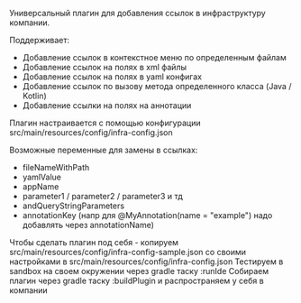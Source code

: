 Универсальный плагин для добавления ссылок в инфраструктуру компании.

Поддерживает:

- Добавление ссылок в контекстное меню по определенным файлам
- Добавление ссылок на полях в xml файлы
- Добавление ссылок на полях в yaml конфигах
- Добавление ссылок по вызову метода определенного класса (Java / Kotlin)
- Добавление ссылки на полях на аннотации

Плагин настраивается с помощью конфигурации src/main/resources/config/infra-config.json

Возможные переменные для замены в ссылках:

- fileNameWithPath
- yamlValue
- appName
- parameter1 / parameter2 / parameter3 и тд
- andQueryStringParameters
- annotationKey (напр для @MyAnnotation(name = "example") надо добавлять через annotationName)

Чтобы сделать плагин под себя - копируем src/main/resources/config/infra-config-sample.json со своими настройками в src/main/resources/config/infra-config.json
Тестируем в sandbox на своем окружении через gradle таску :runIde
Собираем плагин через gradle таску :buildPlugin и распространяем у себя в компании 